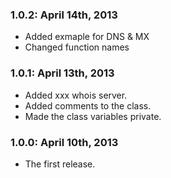 ### 1.0.2: April 14th, 2013
* Added exmaple for DNS & MX
* Changed function names

### 1.0.1: April 13th, 2013
* Added xxx whois server.
* Added comments to the class.
* Made the class variables private.

### 1.0.0: April 10th, 2013
* The first release.
